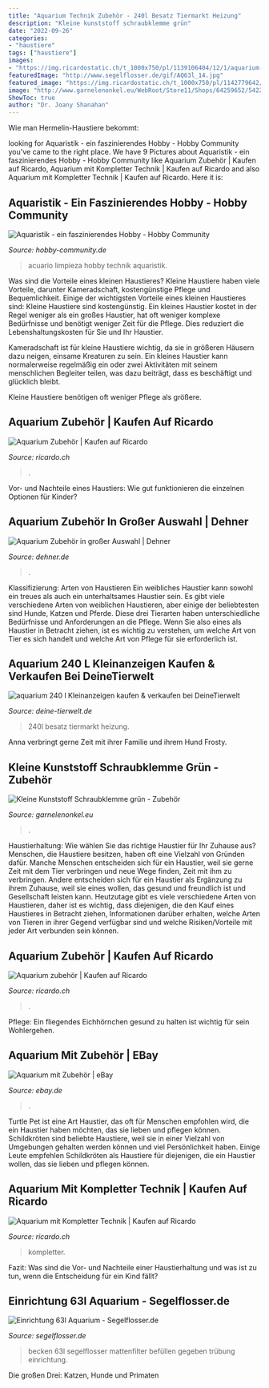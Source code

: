 ```yaml
---
title: "Aquarium Technik Zubehör - 240l Besatz Tiermarkt Heizung"
description: "Kleine kunststoff schraubklemme grün"
date: "2022-09-26"
categories:
- "haustiere"
tags: ["haustiere"]
images:
- "https://img.ricardostatic.ch/t_1000x750/pl/1139106404/12/1/aquarium-zubehor.jpg"
featuredImage: "http://www.segelflosser.de/gif/AQ63l_14.jpg"
featured_image: "https://img.ricardostatic.ch/t_1000x750/pl/1142779642/2/1/aquarium-zubehor.jpg"
image: "http://www.garnelenonkel.eu/WebRoot/Store11/Shops/64259652/5422/DC58/71DE/E075/ACC5/C0A8/2AB9/BD47/Kleine_Schraubklemme_gruen.JPG"
ShowToc: true
author: "Dr. Joany Shanahan"
---
```



Wie man Hermelin-Haustiere bekommt:

	

		
looking for Aquaristik - ein faszinierendes Hobby - Hobby Community you've came to the right place. We have 9 Pictures about Aquaristik - ein faszinierendes Hobby - Hobby Community like Aquarium Zubehör | Kaufen auf Ricardo, Aquarium mit Kompletter Technik | Kaufen auf Ricardo and also Aquarium mit Kompletter Technik | Kaufen auf Ricardo. Here it is:
		
    
## Aquaristik - Ein Faszinierendes Hobby - Hobby Community

<img loading=lazy src="http://www.hobby-community.de/images/aquarium-technik.jpg" onerror="this.onerror=null;this.src='https://tse4.mm.bing.net/th?id=OIP.pESh7mV9g_d7QvNGvNqftgHaFR&amp;pid=15.1';" alt="Aquaristik - ein faszinierendes Hobby - Hobby Community">

_Source: hobby-community.de_

>acuario limpieza hobby technik aquaristik. 

	

Was sind die Vorteile eines kleinen Haustieres?
Kleine Haustiere haben viele Vorteile, darunter Kameradschaft, kostengünstige Pflege und Bequemlichkeit. Einige der wichtigsten Vorteile eines kleinen Haustieres sind:
Kleine Haustiere sind kostengünstig. Ein kleines Haustier kostet in der Regel weniger als ein großes Haustier, hat oft weniger komplexe Bedürfnisse und benötigt weniger Zeit für die Pflege. Dies reduziert die Lebenshaltungskosten für Sie und Ihr Haustier.

Kameradschaft ist für kleine Haustiere wichtig, da sie in größeren Häusern dazu neigen, einsame Kreaturen zu sein. Ein kleines Haustier kann normalerweise regelmäßig ein oder zwei Aktivitäten mit seinem menschlichen Begleiter teilen, was dazu beiträgt, dass es beschäftigt und glücklich bleibt.

Kleine Haustiere benötigen oft weniger Pflege als größere.

    
## Aquarium Zubehör | Kaufen Auf Ricardo

<img loading=lazy src="https://img.ricardostatic.ch/t_1000x750/pl/1142779642/2/1/aquarium-zubehor.jpg" onerror="this.onerror=null;this.src='https://tse3.mm.bing.net/th?id=OIP.l4DdtT_nHOSDLe7MLE4KvQHaJ3&amp;pid=15.1';" alt="Aquarium Zubehör | Kaufen auf Ricardo">

_Source: ricardo.ch_

>. 

	

Vor- und Nachteile eines Haustiers: Wie gut funktionieren die einzelnen Optionen für Kinder?

    
## Aquarium Zubehör In Großer Auswahl | Dehner

<img loading=lazy src="https://www.dehner.de/media/i/produktlisten_mehr_aquarium_zubehoer_2400x600-2735-0.jpg" onerror="this.onerror=null;this.src='https://tse3.mm.bing.net/th?id=OIP.e0WseqAVp16vUZ6Wf0pw0QHaB2&amp;pid=15.1';" alt="Aquarium Zubehör in großer Auswahl | Dehner">

_Source: dehner.de_

>. 

	

Klassifizierung: Arten von Haustieren
Ein weibliches Haustier kann sowohl ein treues als auch ein unterhaltsames Haustier sein. Es gibt viele verschiedene Arten von weiblichen Haustieren, aber einige der beliebtesten sind Hunde, Katzen und Pferde. Diese drei Tierarten haben unterschiedliche Bedürfnisse und Anforderungen an die Pflege. Wenn Sie also eines als Haustier in Betracht ziehen, ist es wichtig zu verstehen, um welche Art von Tier es sich handelt und welche Art von Pflege für sie erforderlich ist.

    
## Aquarium 240 L Kleinanzeigen Kaufen &amp; Verkaufen Bei DeineTierwelt

<img loading=lazy src="https://pic7.qimage.de/37/09/02/233020937.jpg" onerror="this.onerror=null;this.src='https://tse4.mm.bing.net/th?id=OIP.CcEmhbufmtKYO9n6OfuYSAHaJ4&amp;pid=15.1';" alt="aquarium 240 l Kleinanzeigen kaufen &amp; verkaufen bei DeineTierwelt">

_Source: deine-tierwelt.de_

>240l besatz tiermarkt heizung. 

	

Anna verbringt gerne Zeit mit ihrer Familie und ihrem Hund Frosty.

    
## Kleine Kunststoff Schraubklemme Grün - Zubehör

<img loading=lazy src="http://www.garnelenonkel.eu/WebRoot/Store11/Shops/64259652/5422/DC58/71DE/E075/ACC5/C0A8/2AB9/BD47/Kleine_Schraubklemme_gruen.JPG" onerror="this.onerror=null;this.src='https://tse1.mm.bing.net/th?id=OIP.NZfe_7ew0vGYqX8x4oRWJAHaE9&amp;pid=15.1';" alt="Kleine Kunststoff Schraubklemme grün - Zubehör">

_Source: garnelenonkel.eu_

>. 

	

Haustierhaltung: Wie wählen Sie das richtige Haustier für Ihr Zuhause aus?
Menschen, die Haustiere besitzen, haben oft eine Vielzahl von Gründen dafür. Manche Menschen entscheiden sich für ein Haustier, weil sie gerne Zeit mit dem Tier verbringen und neue Wege finden, Zeit mit ihm zu verbringen. Andere entscheiden sich für ein Haustier als Ergänzung zu ihrem Zuhause, weil sie eines wollen, das gesund und freundlich ist und Gesellschaft leisten kann. Heutzutage gibt es viele verschiedene Arten von Haustieren, daher ist es wichtig, dass diejenigen, die den Kauf eines Haustieres in Betracht ziehen, Informationen darüber erhalten, welche Arten von Tieren in ihrer Gegend verfügbar sind und welche Risiken/Vorteile mit jeder Art verbunden sein können.

    
## Aquarium Zubehör | Kaufen Auf Ricardo

<img loading=lazy src="https://img.ricardostatic.ch/t_1000x750/pl/1139106404/12/1/aquarium-zubehor.jpg" onerror="this.onerror=null;this.src='https://tse1.mm.bing.net/th?id=OIP.d5aDz79ahO3nZQGStbPaRAHaDm&amp;pid=15.1';" alt="Aquarium zubehör | Kaufen auf Ricardo">

_Source: ricardo.ch_

>. 

	

Pflege: Ein fliegendes Eichhörnchen gesund zu halten ist wichtig für sein Wohlergehen.

    
## Aquarium Mit Zubehör | EBay

<img loading=lazy src="https://i.ebayimg.com/images/g/FyAAAOSwQndgS5AS/s-l400.jpg" onerror="this.onerror=null;this.src='https://tse3.mm.bing.net/th?id=OIP.PRmYe8mVECZRBniALuA-AAAAAA&amp;pid=15.1';" alt="Aquarium mit Zubehör | eBay">

_Source: ebay.de_

>. 

	

Turtle Pet ist eine Art Haustier, das oft für Menschen empfohlen wird, die ein Haustier haben möchten, das sie lieben und pflegen können.
Schildkröten sind beliebte Haustiere, weil sie in einer Vielzahl von Umgebungen gehalten werden können und viel Persönlichkeit haben. Einige Leute empfehlen Schildkröten als Haustiere für diejenigen, die ein Haustier wollen, das sie lieben und pflegen können.

    
## Aquarium Mit Kompletter Technik | Kaufen Auf Ricardo

<img loading=lazy src="https://img.ricardostatic.ch/t_1000x750/pl/1111180944/0/1/aquarium-mit-kompletter-technik.jpg" onerror="this.onerror=null;this.src='https://tse4.mm.bing.net/th?id=OIP.OEMGDHow_pMpJ3vfCCYK8wHaFj&amp;pid=15.1';" alt="Aquarium mit Kompletter Technik | Kaufen auf Ricardo">

_Source: ricardo.ch_

>kompletter. 

	

Fazit: Was sind die Vor- und Nachteile einer Haustierhaltung und was ist zu tun, wenn die Entscheidung für ein Kind fällt?

    
## Einrichtung 63l Aquarium - Segelflosser.de

<img loading=lazy src="http://www.segelflosser.de/gif/AQ63l_14.jpg" onerror="this.onerror=null;this.src='https://tse4.mm.bing.net/th?id=OIP.p-bl5vSvc0Ct2W0XGZiQ8AHaFj&amp;pid=15.1';" alt="Einrichtung 63l Aquarium - Segelflosser.de">

_Source: segelflosser.de_

>becken 63l segelflosser mattenfilter befüllen gegeben trübung einrichtung. 

	

Die großen Drei: Katzen, Hunde und Primaten

